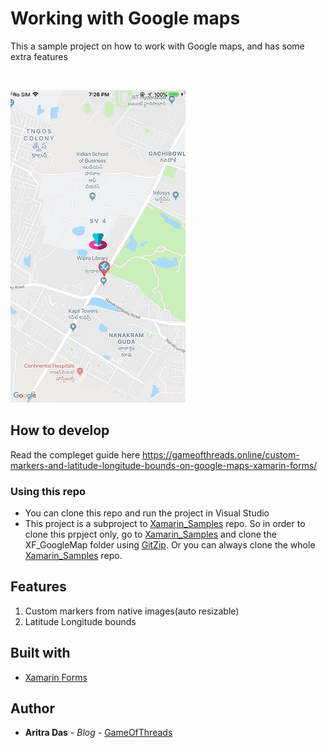# Working with Google maps
This a sample project on how to work with Google maps, and has some extra features

<br/>

![demo](img/sc.jpg)

## How to develop
Read the compleget guide here
https://gameofthreads.online/custom-markers-and-latitude-longitude-bounds-on-google-maps-xamarin-forms/

### Using this repo
* You can clone this repo and run the project in Visual Studio
* This project is a subproject to [Xamarin_Samples](https://github.com/dev-aritra/Xamarin_Samples/) repo. So in order to clone this prpject only, go to [Xamarin_Samples](https://github.com/dev-aritra/Xamarin_Samples/) and clone the XF_GoogleMap folder using [GitZip](https://kinolien.github.io/gitzip/). Or you can always clone the whole [Xamarin_Samples](https://github.com/dev-aritra/Xamarin_Samples/) repo.

## Features
1. Custom markers from native images(auto resizable)
2. Latitude Longitude bounds

## Built with 
* [Xamarin Forms](https://docs.microsoft.com/en-us/xamarin/xamarin-forms/)

## Author

* **Aritra Das** - *Blog* - [GameOfThreads](https://gameofthreads.online/)
